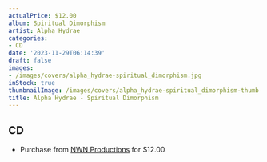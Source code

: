 ```yaml
---
actualPrice: $12.00
album: Spiritual Dimorphism
artist: Alpha Hydrae
categories:
- CD
date: '2023-11-29T06:14:39'
draft: false
images:
- /images/covers/alpha_hydrae-spiritual_dimorphism.jpg
inStock: true
thumbnailImage: /images/covers/alpha_hydrae-spiritual_dimorphism-thumb.jpg
title: Alpha Hydrae - Spiritual Dimorphism
---
```


## CD
* Purchase from [NWN Productions](http://shop.nwnprod.com/index.php?route=product/product&path=93&product_id=19530&sort=pd.name&order=ASC) for $12.00

